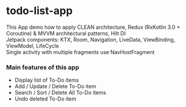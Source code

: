 # todo-list-app
This App demo how to apply CLEAN architecture, Redux (RxKotlin 3.0 + Coroutine) & MVVM architectural patterns, Hilt DI\
Jetpack components: KTX, Room, Navigation, LiveData, ViewBinding, ViewModel, LifeCycle\
Single activity with multiple fragments use NavHostFragment
### Main features of this app
- Display list of To-Do items
- Add / Update / Delete To-Do item
- Search / Sort / Delete All To-Do items
- Undo deleted To-Do item
